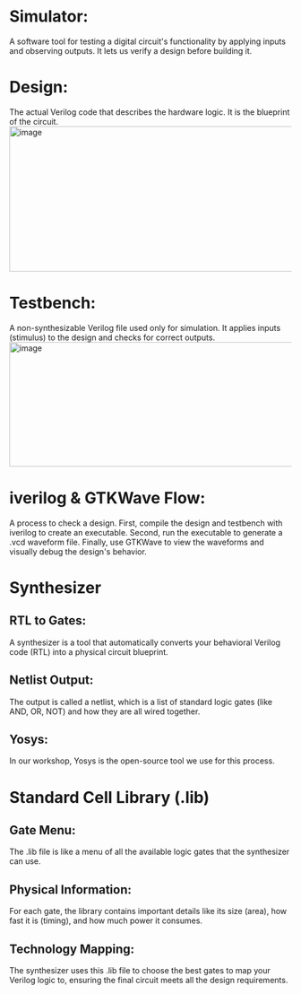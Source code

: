 # Simulator:
A software tool for testing a digital circuit's functionality by applying inputs and observing outputs. It lets us verify a design before building it.

# Design:
The actual Verilog code that describes the hardware logic. It is the blueprint of the circuit.
<img width="522" height="259" alt="image" src="https://github.com/user-attachments/assets/4ec7a178-60ca-42e9-befe-94a5a01b43ea" />


# Testbench:
A non-synthesizable Verilog file used only for simulation. It applies inputs (stimulus) to the design and checks for correct outputs.
<img width="729" height="222" alt="image" src="https://github.com/user-attachments/assets/037ae1b5-3bdf-426b-921a-d9555564eb09" />


# iverilog & GTKWave Flow:
A process to check a design. First, compile the design and testbench with iverilog to create an executable. Second, run the executable to generate a .vcd waveform file. Finally, use GTKWave to view the waveforms and visually debug the design's behavior.

# Synthesizer
## RTL to Gates:
A synthesizer is a tool that automatically converts your behavioral Verilog code (RTL) into a physical circuit blueprint.

## Netlist Output:
The output is called a netlist, which is a list of standard logic gates (like AND, OR, NOT) and how they are all wired together.

## Yosys: 
In our workshop, Yosys is the open-source tool we use for this process.

# Standard Cell Library (.lib)
## Gate Menu: 
The .lib file is like a menu of all the available logic gates that the synthesizer can use.

## Physical Information: 
For each gate, the library contains important details like its size (area), how fast it is (timing), and how much power it consumes.

## Technology Mapping:
The synthesizer uses this .lib file to choose the best gates to map your Verilog logic to, ensuring the final circuit meets all the design requirements.
